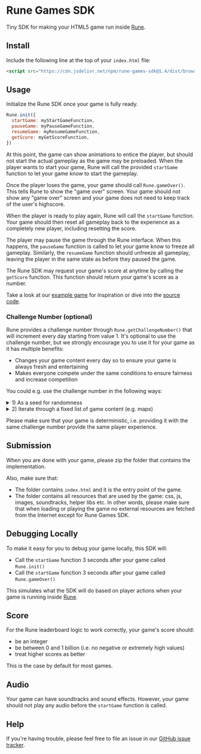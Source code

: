 # Rune Games SDK

Tiny SDK for making your HTML5 game run inside [Rune](https://play.google.com/store/apps/details?id=ai.rune.tincan).

## Install

Include the following line at the top of your `index.html` file:

```html
<script src="https://cdn.jsdelivr.net/npm/rune-games-sdk@1.4/dist/browser.min.js"></script>
```

## Usage

Initialize the Rune SDK once your game is fully ready.

```js
Rune.init({
  startGame: myStartGameFunction,
  pauseGame: myPauseGameFunction,
  resumeGame: myResumeGameFunction,
  getScore: myGetScoreFunction,
})
```

At this point, the game can show animations to entice the player, but should not start the actual gameplay as the game may be preloaded. When the player wants to start your game, Rune will call the provided `startGame` function to let your game know to start the gameplay.

Once the player loses the game, your game should call `Rune.gameOver()`. This tells Rune to show the "game over" screen. Your game should not show any "game over" screen and your game does not need to keep track of the user's highscore.

When the player is ready to play again, Rune will call the `startGame` function. Your game should then reset all gameplay back to the experience as a completely new player, including resetting the score.

The player may pause the game through the Rune interface. When this happens, the `pauseGame` function is called to let your game know to freeze all gameplay. Similarly, the `resumeGame` function should unfreeze all gameplay, leaving the player in the same state as before they paused the game.

The Rune SDK may request your game's score at anytime by calling the `getScore` function. This function should return your game's score as a number.

Take a look at our [example game](https://github.com/rune/rune-games-sdk/blob/staging/examples/bunny-twirl/index.js) for inspiration or dive into the [source code](https://github.com/rune/rune-games-sdk/blob/staging/src/index.ts).

### Challenge Number (optional)

Rune provides a challenge number through `Rune.getChallengeNumber()` that will increment every day starting from value 1. It's optional to use the challenge number, but we strongly encourage you to use it for your game as it has multiple benefits:
- Changes your game content every day so to ensure your game is always fresh and entertaining
- Makes everyone compete under the same conditions to ensure fairness and increase competition

You could e.g. use the challenge number in the following ways:

<details>
<summary>1) As a seed for randomness</summary>
&nbsp;
  
If your game uses randomness to determine the gameplay (i.e. by randomly generating the maps), you can use the challenge number as the seed to achieve deterministic randomness. For example:

```js
import seedrandom from 'seedrandom' // From https://www.npmjs.com/package/seedrandom

const challengeNumber = Rune.getChallengeNumber() // Get today's challenge number
const random = seedrandom(challengeNumber) // Make deterministic number generator

const pseudoRandomNumber = random() // Get pseudorandom number in range of [0, 1)
const numberOfEnemies =  Math.floor(pseudoRandomNumber * 200) + 1 // Get number of enemies in range of [1, 200]
```
</details>

<details>
<summary>2) Iterate through a fixed list of game content (e.g. maps)</summary>
&nbsp;
  
Often games have a fixed list of maps, powerups, artwork or other kinds of content. You can use the challenge number to iterate through these so that players experience a new one every day. For instance, you can use the modulo operator to iterate through a fixed list of maps:

```js
const mapIds = [1, 2, 3, 4, 5, 6, 7] // Define your fixed list of maps

const challengeNumber = Rune.getChallengeNumber() // Get today's challenge number

const mapId = mapIds[challengeNumber % mapIds.length] // Get deterministic mapId
```
</details>

Please make sure that your game is deterministic, i.e. providing it with the same challenge number provide the same player experience.

## Submission

When you are done with your game, please zip the folder that contains the implementation.

Also, make sure that:

- The folder contains `index.html` and it is the entry point of the game.
- The folder contains all resources that are used by the game: css, js, images, soundtracks, helper libs etc. In other words, please make sure that when loading or playing the game no external resources are fetched from the Internet except for Rune Games SDK.

## Debugging Locally

To make it easy for you to debug your game locally, this SDK will:

- Call the `startGame` function 3 seconds after your game called `Rune.init()`
- Call the `startGame` function 3 seconds after your game called `Rune.gameOver()`

This simulates what the SDK will do based on player actions when your game is running inside [Rune](https://play.google.com/store/apps/details?id=ai.rune.tincan).

## Score

For the Rune leaderboard logic to work correctly, your game's score should:

- be an integer
- be between 0 and 1 billion (i.e. no negative or extremely high values)
- treat higher scores as better

This is the case by default for most games.

## Audio

Your game can have soundtracks and sound effects. However, your game should not play any audio before the `startGame` function is called.

## Help

If you're having trouble, please feel free to file an issue in our [GitHub issue tracker](https://github.com/rune/rune-games-sdk/issues).
